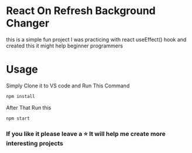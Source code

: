 # React On Refresh Background Changer

this is a simple fun project I was practicing with react useEffect() hook and created this it might help beginner programmers


# Usage

Simply Clone it to VS code and Run This Command
```bash
npm install
```

After That Run this
```bash
npm start
```

### If you like it please leave a ⭐ It will help me create more interesting projects
